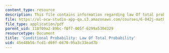 ```yaml
---
content_type: resource
description: This file contains information regarding law Of total probability.
file: https://ol-ocw-studio-app-qa.s3.amazonaws.com/courses/6-042j-mathematics-for-computer-science-spring-2015/45e48b56fcd1d69f667095a3c33ead7b_MIT6_042JS15_LawTotalProbab.pdf
file_type: application/pdf
parent_uid: 118f09a2-89bc-f0f7-005f-6299a530d329
resourcetype: Document
title: 'Conditional Probability: Law Of Total Probability'
uid: 45e48b56-fcd1-d69f-6670-95a3c33ead7b
---
```

